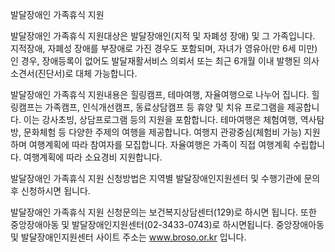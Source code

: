 발달장애인 가족휴식 지원


발달장애인 가족휴식 지원대상은  발달장애인(지적 및 자폐성 장애) 및 그 가족입니다.
지적장애, 자폐성 장애를 부장애로 가진 경우도 포함되며, 자녀가 영유아(만 6세 미만)인 경우, 장애등록이 없어도 발달재활서비스 의뢰서 또는 최근 6개월 이내 발행된 의사 소견서(진단서)로 대체 가능합니다.


발달장애인 가족휴식 지원내용은  힐링캠프, 테마여행, 자율여행으로 나누어 집니다.
힐링캠프는 가족캠프, 인식개선캠프, 동료상담캠프 등 휴양 및 치유 프로그램을 제공합니다. 이는 강사초빙, 상담프로그램 등의 지원을 포함합니다.
테마여행은 체험여행, 역사탐방, 문화체험 등 다양한 주제의 여행을 제공합니다. 여행지 관광중심(체험비 가능) 지원하며 여행계획에 따라 참여자를 모집합니다.
자율여행은 가족이 직접 여행계획 수립합니다. 여행계획에 따라 소요경비 지원합니다.


발달장애인 가족휴식 지원 신청방법은 지역별 발달장애인지원센터 및 수행기관에 문의 후 신청하시면 됩니다.


발달장애인 가족휴식 지원 신청문의는 보건복지상담센터(129)로 하시면 됩니다.
또한 중앙장애아동 및 발달장애인지원센터(02-3433-0743)로 하시면됩니다.
중앙장애아동 및 발달장애인지원센터 사이트 주소는 www.broso.or.kr 입니다.